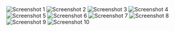 <img src="https://github.com/user-attachments/assets/b216193d-e561-44c2-a0f2-511bda2f7de9" alt="Screenshot 1" style="max-width: 300px;">
<img src="https://github.com/user-attachments/assets/605fd9f0-c21b-4a60-a038-493d7f62fe6c" alt="Screenshot 2" style="max-width: 300px;">
<img src="https://github.com/user-attachments/assets/52d2d4af-b49c-4368-a1a5-16dfdd186beb" alt="Screenshot 3" style="max-width: 300px;">
<img src="https://github.com/user-attachments/assets/040f9a3d-592c-4a13-9a5d-13863074298e" alt="Screenshot 4" style="max-width: 300px;">
<img src="https://github.com/user-attachments/assets/4ba3ea43-7818-4d31-bbfd-15acbbb311f6" alt="Screenshot 5" style="max-width: 300px;">
<img src="https://github.com/user-attachments/assets/e6f1f8e5-5dc5-43d5-8dfa-1363d8f3d87f" alt="Screenshot 6" style="max-width: 300px;">
<img src="https://github.com/user-attachments/assets/13883932-2ac3-445f-8bae-ef243c458c0a" alt="Screenshot 7" style="max-width: 300px;">
<img src="https://github.com/user-attachments/assets/fb3aa174-a679-4ff0-b9bd-2a02424b1fcc" alt="Screenshot 8" style="max-width: 300px;">
<img src="https://github.com/user-attachments/assets/8a766e67-7ba0-4d54-9c1c-bedbbff22869" alt="Screenshot 9" style="max-width: 300px;">
<img src="https://github.com/user-attachments/assets/4554b4ab-6d2a-4c01-844f-a54f189e5866" alt="Screenshot 10" style="max-width: 300px;">
